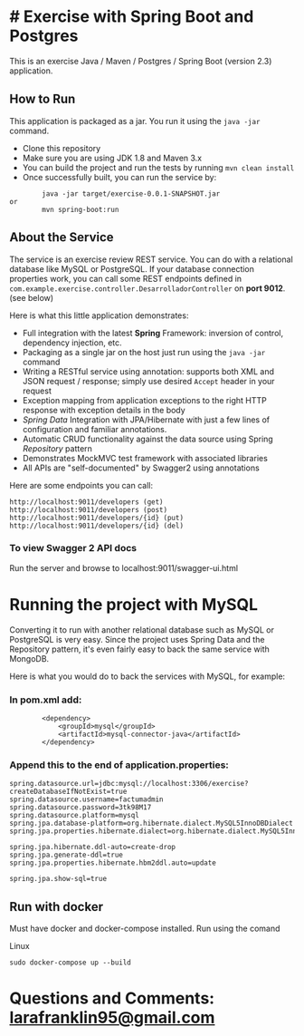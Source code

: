 # # Exercise with Spring Boot and Postgres

This is an exercise Java / Maven / Postgres / Spring Boot (version 2.3) application.

## How to Run 

This application is packaged as a jar. You run it using the ```java -jar``` command.

* Clone this repository 
* Make sure you are using JDK 1.8 and Maven 3.x
* You can build the project and run the tests by running ```mvn clean install```
* Once successfully built, you can run the service by:

```
        java -jar target/exercise-0.0.1-SNAPSHOT.jar
or
        mvn spring-boot:run 
```

## About the Service

The service is an exercise review REST service. You can do with a relational database like MySQL or PostgreSQL. If your database connection properties work, you can call some REST endpoints defined in ```com.example.exercise.controller.DesarrolladorController``` on **port 9012**. (see below)

Here is what this little application demonstrates: 

* Full integration with the latest **Spring** Framework: inversion of control, dependency injection, etc.
* Packaging as a single jar on the host just run using the ``java -jar`` command
* Writing a RESTful service using annotation: supports both XML and JSON request / response; simply use desired ``Accept`` header in your request
* Exception mapping from application exceptions to the right HTTP response with exception details in the body
* *Spring Data* Integration with JPA/Hibernate with just a few lines of configuration and familiar annotations. 
* Automatic CRUD functionality against the data source using Spring *Repository* pattern
* Demonstrates MockMVC test framework with associated libraries
* All APIs are "self-documented" by Swagger2 using annotations 

Here are some endpoints you can call:

```
http://localhost:9011/developers (get)
http://localhost:9011/developers (post)
http://localhost:9011/developers/{id} (put)
http://localhost:9011/developers/{id} (del)
```

### To view Swagger 2 API docs

Run the server and browse to localhost:9011/swagger-ui.html



# Running the project with MySQL

Converting it to run with another relational database such as MySQL or PostgreSQL is very easy. Since the project uses Spring Data and the Repository pattern, it's even fairly easy to back the same service with MongoDB. 

Here is what you would do to back the services with MySQL, for example: 

### In pom.xml add: 

```
        <dependency>
            <groupId>mysql</groupId>
            <artifactId>mysql-connector-java</artifactId>
        </dependency>
```

### Append this to the end of application.properties: 

```
spring.datasource.url=jdbc:mysql://localhost:3306/exercise?createDatabaseIfNotExist=true
spring.datasource.username=factumadmin
spring.datasource.password=3tk98M17
spring.datasource.platform=mysql
spring.jpa.database-platform=org.hibernate.dialect.MySQL5InnoDBDialect
spring.jpa.properties.hibernate.dialect=org.hibernate.dialect.MySQL5InnoDBDialect

spring.jpa.hibernate.ddl-auto=create-drop
spring.jpa.generate-ddl=true
spring.jpa.properties.hibernate.hbm2ddl.auto=update

spring.jpa.show-sql=true

```


## Run with docker

Must have docker and docker-compose installed. Run using the comand

Linux

```
sudo docker-compose up --build
```




# Questions and Comments: larafranklin95@gmail.com
